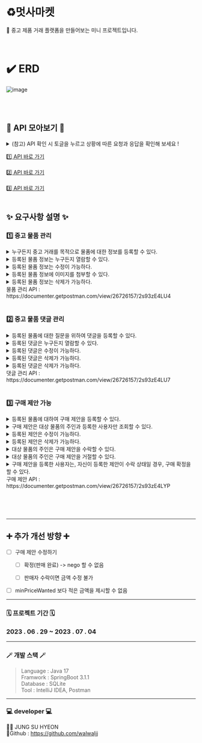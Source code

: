 
# ♻️멋사마켓 
 🛒 중고 제품 거래 플랫폼을 만들어보는 미니 프로젝트입니다.
<br><br><br>

# ✔️ ERD 
![image](https://github.com/likelion-backend-5th/MiniProject_Basic_JungSuHyeon/assets/108582847/ea98c0d2-6fd1-4b2f-a2c6-1c52c34a1f4f)


<br> <br>
## 🔨 API 모아보기 🔨
<details>
<summary> (참고) API 확인 시 토글을 누르고 상황에 따른 요청과 응답을 확인해 보세요 ! </summary>
<div markdown="1">
<img width="589" alt="image" src="https://github.com/likelion-backend-5th/MiniProject_Basic_JungSuHyeon/assets/108582847/7e5907be-5381-42ce-bcec-3154711ecafc">
 </div>
</details>

[  1️⃣  API 바로 가기  ](https://documenter.getpostman.com/view/26726157/2s93zE4LU4) <br> <br>
[2️⃣ API 바로 가기  ](https://documenter.getpostman.com/view/26726157/2s93zE4LU7)<br> <br>
[3️⃣ API 바로 가기  ](https://documenter.getpostman.com/view/26726157/2s93zE4LYP)<br> <br>




## ✨ 요구사항 설명 ✨

### 1️⃣ 중고 물품 관리
<details>
<summary> 누구든지 중고 거래를 목적으로 물품에 대한 정보를 등록할 수 있다. </summary>
<div markdown="1">
<br>
<ul>
  <li>이때 반드시 포함되어야 하는 내용은 제목, 설명, 최소 가격, 작성자이다.</li><br>
  <li>또한 사용자가 물품을 등록할 때, 비밀번호 항목을 추가해서 등록한다.</li><br>
  <li>최초로 물품이 등록될 때, 중고 물품의 상태는 판매중 상태가 된다.</li><br>
</ul>
  </div>
</details>
<details>
<summary> 등록된 물품 정보는 누구든지 열람할 수 있다.  </summary>
<div markdown="1">
<br>
<ul>
  <li>페이지 단위 조회가 가능하다.</li><br>
  <li>전체 조회, 단일 조회 모두 가능하다.</li><br>
</ul>
  </div>
</details>
<details>
<summary> 등록된 물품 정보는 수정이 가능하다.   </summary>
<div markdown="1">
<br>
<ul>
  <li>이때, 물품이 등록될 때 추가한 비밀번호를 첨부해야 한다.</li><br>
</ul>
  </div>
</details>
<details>
<summary> 등록된 물품 정보에 이미지를 첨부할 수 있다. </summary>
<div markdown="1">
<br>
<ul>
  <li>이때, 물품이 등록될 때 추가한 비밀번호를 첨부해야 한다.</li><br>
  <li>이미지를 관리하는 방법은 자율이다.</li><br>
</ul>
  </div>
</details>
<details>
<summary>등록된 물품 정보는 삭제가 가능하다.  </summary>
<div markdown="1">
<br>
<ul>
  <li>이때, 물품이 등록될 때 추가한 비밀번호를 첨부해야 한다.</li><br>
</ul>
  </div>
</details>
물품 관리 API : https://documenter.getpostman.com/view/26726157/2s93zE4LU4 <br> <br>

</div>
</details>


### 2️⃣ 중고 물품 댓글 관리

<details>
<summary>등록된 물품에 대한 질문을 위하여 댓글을 등록할 수 있다.  </summary>
<div markdown="1">
<br>
<ul>
  <li>이때 반드시 포함되어야 하는 내용은 대상 물품, 댓글 내용, 작성자이다.</li><br>
  <li>또한 댓글을 등록할 때, 비밀번호 항목을 추가해서 등록한다.</li><br>
</ul>
  </div>
</details>
<details>
<summary>등록된 댓글은 누구든지 열람할 수 있다. </summary>
<div markdown="1">
<br>
<ul>
  <li>페이지 단위 조회가 가능하다.</li><br>
</ul>
  </div>
</details>
<details>
<summary>등록된 댓글은 수정이 가능하다. </summary>
<div markdown="1">
<br>
<ul>
  <li>이때, 댓글이 등록될 때 추가한 비밀번호를 첨부해야 한다.</li><br>
</ul>
  </div>
</details>
<details>
<summary>등록된 댓글은 삭제가 가능하다. </summary>
<div markdown="1">
<br>
<ul>
  <li>이때, 댓글이 등록될 때 추가한 비밀번호를 첨부해야 한다.</li><br>
</ul>
  </div>
</details>
<details>
<summary>등록된 댓글은 삭제가 가능하다. </summary>
<div markdown="1">
<br>
<ul>
  <li>만약 댓글이 등록된 대상 물품을 등록한 사람일 경우, 물품을 등록할 때 사용한 비밀번호를 첨부할 경우 답글 항목을 수정할 수 있다. </li><br>
  <li>답글은 댓글에 포함된 공개 정보이다. </li><br>
</ul>
  </div>
</details>
댓글 관리 API : https://documenter.getpostman.com/view/26726157/2s93zE4LU7<br> <br>

### 3️⃣ 구매 제안 가능 
<details>
<summary>등록된 물품에 대하여 구매 제안을 등록할 수 있다. </summary>
<div markdown="1">
<br>
<ul>
  <li>이때 반드시 포함되어야 하는 내용은 대상 물품, 제안 가격, 작성자이다. </li><br>
  <li>또한 구매 제안을 등록할 때, 비밀번호 항목을 추가해서 등록한다. </li><br>
  <li>구매 제안이 등록될 때, 제안의 상태는 제안 상태가 된다. </li><br>
</ul>
  </div>
</details>
<details>
<summary>구매 제안은 대상 물품의 주인과 등록한 사용자만 조회할 수 있다. </summary>
<div markdown="1">
<br>
<ul>
  <li>대상 물품의 주인은, 대상 물품을 등록할 때 사용한 작성자와 비밀번호를 첨부해야 한다. <br>
    이때 물품에 등록된 모든 구매 제안이 확인 가능하다. 페이지 기능을 지원한다. </li><br>
  <li>등록한 사용자는, 조회를 위해서 자신이 사용한 작성자와 비밀번호를 첨부해야 한다. <br>
    이때 자신이 등록한 구매 제안만 확인이 가능하다. 페이지 기능을 지원한다. </li><br>
</ul>
  </div>
</details>
<details>
<summary>등록된 제안은 수정이 가능하다.  </summary>
<div markdown="1">
<br>
<ul>
  <li>이때, 제안이 등록될때 추가한 작성자와 비밀번호를 첨부해야 한다. </li><br>
</ul>
  </div>
</details>
<details>
<summary>등록된 제안은 삭제가 가능하다.  </summary>
<div markdown="1">
<br>
<ul>
  <li>이때, 제안이 등록될때 추가한 작성자와 비밀번호를 첨부해야 한다. </li><br>
</ul>
  </div>
</details>
<details>
<summary>대상 물품의 주인은 구매 제안을 수락할 수 있다.  </summary>
<div markdown="1">
<br>
<ul>
  <li>이를 위해서 제안의 대상 물품을 등록할 때 사용한 작성자와 비밀번호를 첨부해야 한다.  </li><br>
  <li>이때 구매 제안의 상태는 수락이 된다.</li><br>
</ul>
  </div>
</details>
<details>
<summary>대상 물품의 주인은 구매 제안을 거절할 수 있다.  </summary>
<div markdown="1">
<br>
<ul>
  <li>이를 위해서 제안의 대상 물품을 등록할 때 사용한 작성자와 비밀번호를 첨부해야 한다.</li><br>
  <li>이때 구매 제안의 상태는 거절이 된다.</li><br>
</ul>
  </div>
</details>
<details>
<summary>구매 제안을 등록한 사용자는, 자신이 등록한 제안이 수락 상태일 경우, 구매 확정을 할 수 있다. </summary>
<div markdown="1">
<br>
<ul>
  <li>이를 위해서 제안을 등록할 때 사용한 작성자와 비밀번호를 첨부해야 한다.</li><br>
  <li>이때 구매 제안의 상태는 확정 상태가 된다. </li><br>
  <li>구매 제안이 확정될 경우, 대상 물품의 상태는 판매 완료가 된다.</li><br>
  <li>구매 제안이 확정될 경우, 확정되지 않은 다른 구매 제안의 상태는 모두 거절이 된다.</li><br>
</ul>
  </div>
</details>
구매 제안 API : https://documenter.getpostman.com/view/26726157/2s93zE4LYP <br> <br>

<br><br>

* * *
## ➕ 추가 개선 방향 ➕

- [ ] 구매 제안 수정하기
      
  - [ ] 확정(판매 완료) -> nego 할 수 없음
        
  - [ ] 판매자 수락이면 금액 수정 불가
        
- [ ] minPriceWanted 보다 적은 금액을 제시할 수 없음

* * *

### 🗓️ 프로젝트 기간 🗓️
### 2023 . 06 . 29 ~ 2023 . 07 . 04
* * *

### 🪄 개발 스택 🪄
> Language : Java 17 <br>
> Framwork : SpringBoot 3.1.1<br>
> Database : SQLite<br>
> Tool : IntelliJ IDEA, Postman<br>

* * *
### 💻 developer 💻
👩‍💻 JUNG SU HYEON <br>
🔸Github : https://github.com/walwaljj



